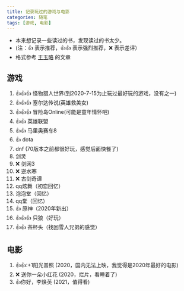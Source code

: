 ```yaml
---
title: 记录玩过的游戏与电影
categories: 随笔
tags: [游戏, 电影]
---  
```

 
<Meta/>  
 
* 本来想记录一些读过的书，发现读过的书太少。
* (注：:+1: 表示推荐，:+1::+1: 表示强烈推荐，:x: 表示差评）
* 格式参考 [王玉略](https://github.com/WangYuLue/personal-recommendation) 的文章

## 游戏  
1. :+1::+1::+1: 怪物猎人世界(到2020-7-15为止玩过最好玩的游戏，没有之一)  
1. :+1::+1::+1: 塞尔达传说(英雄救美女)  
1. :+1::+1::+1: 冒险岛Online(可能是童年情怀吧)  
1. :+1::+1: 英雄联盟  
1. :+1::+1: 马里奥赛车8  
1. :+1: dota  
1. dnf (70版本之前都很好玩，感觉后面快餐了)  
1. 剑灵  
1. :x: 剑网3  
1. :x: 逆水寒  
1. :x: 古剑奇谭  
1. qq炫舞（初恋回忆）  
1. 泡泡堂（回忆）  
1. qq堂（回忆）  
1. :+1: 原神（2020年新出）  
1. :+1::+1::+1: 只狼（好玩）
1. :+1::+1: 茶杯头（找回雪人兄弟的感觉）

## 电影
1. :+1::+1::+1阳光普照 (2020，国内无法上映，我觉得是2020年最好的电影)
1. :x: 送你一朵小红花 (2020，烂片，看睡着了)   
1. :+1:你好，李焕英 (2021，值得看)

<!--
//摘自王玉略的文档
下面是一些我读过的书；使用过的工具；看过的电影、纪录片以及其他视频。


（注：:+1: 表示推荐，:+1::+1: 表示强烈推荐，:x: 表示差评）

## 书单
1. :+1: 江村经济， by 费孝通，2020年04月
1. :+1: 债务危机， by [美]瑞•达利欧，2020年03月
1. :+1::+1:渐行渐近的金融周期，by 彭文生，2020年03月
1. 进入空气稀薄地带， by [美]乔恩•克拉考尔(Jon Krakauer)，2019年12月
1. 预知社会，by [英] 菲利普·鲍尔，2019年11月
1. 低风险创业，by 樊登，2019年11月
1. 乡土中国，by 费孝通，2019年10月
1. 万历十五年，by [美] 黄仁宇,2019年10月
1. 路易·波拿巴的雾月十八日，by [德] 卡尔·马克思，2019年09月
1. :+1:超越感觉：批判性思考指南， by [美] 文森特·鲁吉罗，2019年09月
1. 简单的逻辑学， by [美]D·Q·麦克伦尼，2019年08月
1. 新生——七年就是一辈子，by 李笑来，2019年08月
1. 杜月笙传，by 陆京士，2019年07月
1. :+1::+1:财富自由之路， by 李笑来， 2019年05月
1. 韭菜的自我修养， by 李笑来， 2019年05月
1. 控制论与科学方法论，by 金观涛，2019年05月
1. :+1:把时间当作朋友，by 李笑来，2019年04月
1. 超新星纪元，by  刘慈欣，2019年03月
1. :+1:别做正常的傻瓜，by 奚恺元，2019年03月
1. 蔡康永的说话之道，by 蔡康永，2019年01月
1. 长尾理论，by [美] 克里斯·安德森，2018年12月
1. 人类的群星闪耀时，by [奥地利] 斯蒂芬·茨威格，2018年09月
1. :+1:浪潮之巅，by 吴军，2018年07月
1. :+1:醉汉的脚步，by [美] 列纳德·蒙洛迪诺，2018年07月
1. :+1:图解HTTP，by [日] 上野宣，2018年07月
1. :+1:1984，by 乔治·奥威尔，2018年06月
1. :+1:你不知道的JavaScript，by Kyle Simpson，2018年04月
1. 人情、面子与权利的再生产，by 翟学伟，2018年03月
1. 寒冬夜行人，by [意] 伊塔洛·卡尔维诺，2018年02月
1. :+1:富爸爸穷爸爸 by [美] 罗伯特・T・清崎，2018年02月
1. 前方的路，by 阮一峰，2018年02月
1. :+1:树上的男爵，by [意] 伊塔洛·卡尔维诺，2018年01月
1. :+1:大而不倒，by [美] 安德鲁·罗斯·索尔金，2018年01月
1. :+1:理解国际冲突，by [美] 小约瑟夫·奈，2017年12月
1. :+1::+1:动物农场，by [英] 乔治·奥威尔，2017年12月
1. 你的知识需要管理，by 田志刚，2017年11月
1. 单身社会，by [美] 艾里克·克里南伯格， 2017年11月


## 电影
1. :+1:大空头 （2015），2020年03月
1. 疤面煞星 （1983），2020年02月
1. 被嫌弃的松子的一生 （2006），2019年11月
1. 消失的爱人 （2014），2019年10月
1. 全民超人汉考克 （2008），2019年10月
1. 我，机器人 （2004），2019年10月
1. 我是传奇 （2007），2019年9月
1. 七宗罪 Se7en (1995) ，2019年8月
1. 本杰明·巴顿奇事 （2008）， 2019年5月
1. 杀人回忆 （2003）， 2019年5月
1. 狗十三 （2013）， 2019年5月
1. :+1::+1: 复仇者联盟4 （2019） ， 2019年4月
1. :+1:夜行者 ，原名：Nightcrawler (2014) ，2019年4月
1. 超时空接触 ，原名：Contact (1997) ，2019年4月
1. 华尔街之狼 ，原名：The Wolf of Wall Street (2013) ，2019年4月
1. 血钻 ，原名：Blood Diamond（2006），2019年4月
1. :+1:触不可及 ，原名：Intouchables（2011），2019年4月
1. :+1:荒野生存 （2007），2019年3月
1. 红海行动 （2018），2019年3月
1. 黑鹰坠落，原名 Black Hawk Down （2001），2019年3月
1. :+1:末代皇帝 （1987），2019年2月
1. 流浪地球 （2019），2019年2月
1. :+1::+1:这个男人来自地球 ，原名：The Man from Earth （2007），2019年01月
1. :+1:月球，原名：Moon （2009），2019年01月
1. :+1:2001太空漫游 原名：A Space Odyssey （1968），2018年12月
1. :+1:第九区（2009），2018年11月
1. :+1:怦然心动（2010），2018年11月
1. 大红灯笼高高挂 （1991），2018年10月
1. 致命ID （2003），2018年9月
1. :+1:活着 （1994），2018年9月
1. :+1:十二怒汉 （1957），2018年9月
1. :+1::+1:窃听风暴 （2006），2018年8月
1. 蚁人2：黄蜂女现身 （2018），2018年8月
1. :+1:荒蛮故事 （2014），2018年8月
1. 银河护卫队 （2014），2018年7月
1. 雷神3 （2017），2018年7月
1. :+1:荒岛余生 （2000），2018年7月
1. :+1:我不是药神 （2018），2018年7月
1. :+1::+1:楚门的世界 （1998），2018年7月
1. 侏罗纪世界2 （2018），2018年6月
1. :+1:复仇者联盟3 （2018），2018年5月
1. :x:狂暴巨兽 （2018），2018年4月
1. 长城 （2016），2018年04月
1. 被解救的姜戈  (2012) ，2018年04月
1. 黑豹  (2018) ，2018年03月
1. 李献计历险 （2009），2018年03月
1. 天空之眼 原名：Eye in the Sky（2015），2018年02月
1. 电锯惊魂1、2 （2004）（2005），2018年01月
1. :+1:神秘巨星 原名：Secret Superstar (2017)，2018年01月
1. :+1:银翼杀手2049 原名：Blade Runner 2049 (2017)，2018年01月
1. :x:猩球崛起3 （2017），2017年12月
1. :+1:无间道2 （2003），2017年12月
1. 追龙 （2017），2017年12月
1. :+1:华芳 （2017），2017年12月
1. :+1::+1:从海底出击（电视剧版） 原名：Das Boot (1981),2017年12月
1. :+1:机器人总动员 （2008），2017年11月
1. :+1:看不见的客人  原名：Contratiempo (2016)，2017年11月


## 纪录片

1. :+1::+1: The Men Who Built America（2012），2019年7月
1. :+1::+1: 人间世2（2019），2019年1月
1. :+1::+1: 地球脉动(第二季) 原名：Planet Earth Season 2 (2016)，2018年10月
1. 时间的风景 原名：TimeScapes (2012)，2018年01月
1. :+1:大而不倒 原名：Too Big to Fail (2011)，2017年11月
1. :+1:监守自盗 原名：Inside Job (2010)，2017年11月
1. :+1::+1:冰冻星球 原名： Frozen Planet (2011)，2017年11月

## 其他视频

1. :+1:权利的游戏（第一到八季）  原名：Game of Thrones（2011-2019），2019年12月
1. :+1:混沌  原名：Chaos（2013），2019年4月
1. :+1:维度：数学漫步 原名：Dimensions: A Walk Through Mathematics (2008)，2019年3月
1. :+1::+1:计算机速成课 原名：Crash Course Computer Science，2018年12月
1. :+1:黑镜（第四季） 原名：Black Mirror Season 4 (2017)，2018年01月
1. :+1::+1:瑞克与莫蒂（第三季） 原名：Rick and Morty Season 3(2017)，2017年12月
-->